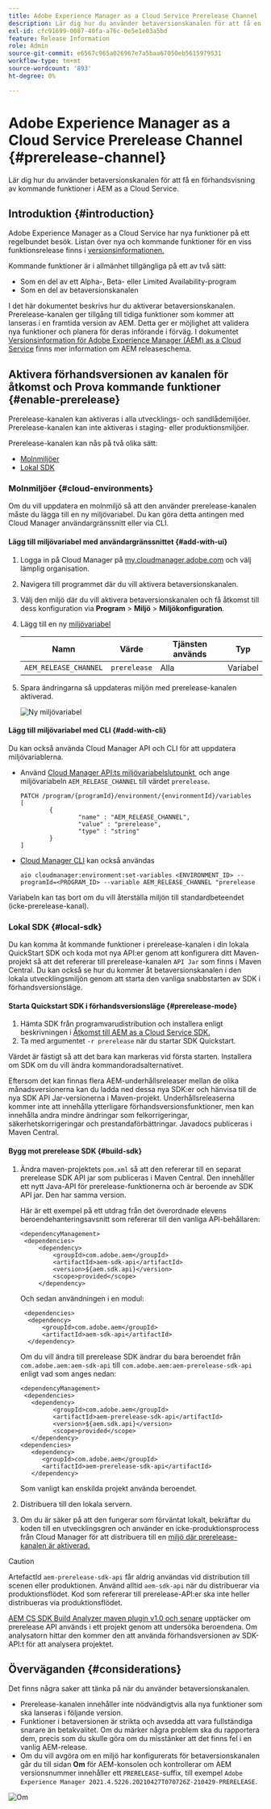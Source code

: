 ```yaml
---
title: Adobe Experience Manager as a Cloud Service Prerelease Channel
description: Lär dig hur du använder betaversionskanalen för att få en förhandsvisning av kommande funktioner i AEM as a Cloud Service.
exl-id: cfc91699-0087-40fa-a76c-0e5e1e03a5bd
feature: Release Information
role: Admin
source-git-commit: e6567c965a026967e7a5baa67050eb5615979531
workflow-type: tm+mt
source-wordcount: '893'
ht-degree: 0%

---
```



# Adobe Experience Manager as a Cloud Service Prerelease Channel {#prerelease-channel}

Lär dig hur du använder betaversionskanalen för att få en förhandsvisning av kommande funktioner i AEM as a Cloud Service.

## Introduktion {#introduction}

Adobe Experience Manager as a Cloud Service har nya funktioner på ett regelbundet besök. Listan över nya och kommande funktioner för en viss funktionsrelease finns i [versionsinformationen.](/help/release-notes/release-notes-cloud/release-notes-current.md)

Kommande funktioner är i allmänhet tillgängliga på ett av två sätt:

* Som en del av ett Alpha-, Beta- eller Limited Availability-program
* Som en del av betaversionskanalen

I det här dokumentet beskrivs hur du aktiverar betaversionskanalen. Prerelease-kanalen ger tillgång till tidiga funktioner som kommer att lanseras i en framtida version av AEM. Detta ger er möjlighet att validera nya funktioner och planera för deras införande i förväg. I dokumentet [Versionsinformation för Adobe Experience Manager (AEM) as a Cloud Service](/help/release-notes/home.md) finns mer information om AEM releaseschema.

## Aktivera förhandsversionen av kanalen för åtkomst och Prova kommande funktioner {#enable-prerelease}

Prerelease-kanalen kan aktiveras i alla utvecklings- och sandlådemiljöer. Prerelease-kanalen kan inte aktiveras i staging- eller produktionsmiljöer.

Prerelease-kanalen kan nås på två olika sätt:

* [Molnmiljöer](#cloud-environments)
* [Lokal SDK](#local-sdk)

### Molnmiljöer {#cloud-environments}

Om du vill uppdatera en molnmiljö så att den använder prerelease-kanalen måste du lägga till en ny miljövariabel. Du kan göra detta antingen med Cloud Manager användargränssnitt eller via CLI.

#### Lägg till miljövariabel med användargränssnittet {#add-with-ui}

1. Logga in på Cloud Manager på [my.cloudmanager.adobe.com](https://my.cloudmanager.adobe.com/) och välj lämplig organisation.

1. Navigera till programmet där du vill aktivera betaversionskanalen.

1. Välj den miljö där du vill aktivera betaversionskanalen och få åtkomst till dess konfiguration via **Program** > **Miljö** > **Miljökonfiguration**.

1. Lägg till en ny [miljövariabel](/help/implementing/cloud-manager/environment-variables.md)

   | Namn | Värde | Tjänsten används | Typ |
   |------|-------|-----------------|------|
   | `AEM_RELEASE_CHANNEL` | `prerelease` | Alla | Variabel |

1. Spara ändringarna så uppdateras miljön med prerelease-kanalen aktiverad.

   ![Ny miljövariabel](assets/env-configuration-prerelease.png)

#### Lägg till miljövariabel med CLI {#add-with-cli}

Du kan också använda Cloud Manager API och CLI för att uppdatera miljövariablerna.

* Använd [Cloud Manager API:ts miljövariabelslutpunkt &#x200B;](https://developer.adobe.com/experience-cloud/cloud-manager/reference/api/#operation/patchEnvironmentVariables) och ange miljövariabeln `AEM_RELEASE_CHANNEL` till värdet `prerelease`.

  ```text
  PATCH /program/{programId}/environment/{environmentId}/variables
  [
          {
                  "name" : "AEM_RELEASE_CHANNEL",
                  "value" : "prerelease",
                  "type" : "string"
          }
  ]
  ```

* [Cloud Manager CLI](https://github.com/adobe/aio-cli-plugin-cloudmanager#aio-cloudmanagerset-environment-variables-environmentid) kan också användas

  ```shell
  aio cloudmanager:environment:set-variables <ENVIRONMENT_ID> --programId=<PROGRAM_ID> --variable AEM_RELEASE_CHANNEL "prerelease
  ```

Variabeln kan tas bort om du vill återställa miljön till standardbeteendet (icke-prerelease-kanal).

### Lokal SDK {#local-sdk}

Du kan komma åt kommande funktioner i prerelease-kanalen i din lokala QuickStart SDK och koda mot nya API:er genom att konfigurera ditt Maven-projekt så att det refererar till prerelease-kanalen `API Jar` som finns i Maven Central. Du kan också se hur du kommer åt betaversionskanalen i den lokala utvecklingsmiljön genom att starta den vanliga snabbstarten av SDK i förhandsversionsläge.

#### Starta Quickstart SDK i förhandsversionsläge {#prerelease-mode}

1. Hämta SDK från programvarudistribution och installera enligt beskrivningen i [Åtkomst till AEM as a Cloud Service SDK.](/help/implementing/developing/introduction/aem-as-a-cloud-service-sdk.md)
1. Ta med argumentet `-r prerelease` när du startar SDK Quickstart.

Värdet är fästigt så att det bara kan markeras vid första starten. Installera om SDK om du vill ändra kommandoradsalternativet.

Eftersom det kan finnas flera AEM-underhållsreleaser mellan de olika månadsversionerna kan du ladda ned dessa nya SDK:er och hänvisa till de nya SDK API Jar-versionerna i Maven-projekt. Underhållsreleaserna kommer inte att innehålla ytterligare förhandsversionsfunktioner, men kan innehålla andra mindre ändringar som felkorrigeringar, säkerhetskorrigeringar och prestandaförbättringar.
Javadocs publiceras i Maven Central.

#### Bygg mot prerelease SDK {#build-sdk}

1. Ändra maven-projektets `pom.xml` så att den refererar till en separat prerelease SDK API jar som publiceras i Maven Central. Den innehåller ett nytt Java-API för prerelease-funktionerna och är beroende av SDK API jar. Den har samma version.

   Här är ett exempel på ett utdrag från det överordnade elevens beroendehanteringsavsnitt som refererar till den vanliga API-behållaren:

   ```
   <dependencyManagement>
    <dependencies>
        <dependency>
            <groupId>com.adobe.aem</groupId>
            <artifactId>aem-sdk-api</artifactId>
            <version>${aem.sdk.api}</version>
            <scope>provided</scope>
        </dependency>
   ```

   Och sedan användningen i en modul:

   ```
    <dependencies>
     <dependency>
         <groupId>com.adobe.aem</groupId>
         <artifactId>aem-sdk-api</artifactId>
     </dependency>
   ```

   Om du vill ändra till prerelease SDK ändrar du bara beroendet från `com.adobe.aem:aem-sdk-api` till `com.adobe.aem:aem-prerelease-sdk-api` enligt vad som anges nedan:

   ```
   <dependencyManagement>
    <dependencies>
      <dependency>
            <groupId>com.adobe.aem</groupId>
            <artifactId>aem-prerelease-sdk-api</artifactId>
            <version>${aem.sdk.api}</version>
            <scope>provided</scope>
      </dependency>
   <dependencies>
      <dependency>
         <groupId>com.adobe.aem</groupId>
         <artifactId>aem-prerelease-sdk-api</artifactId>
      </dependency>
   ```

   Som vanligt kan enskilda projekt använda beroendet.

1. Distribuera till den lokala servern.

1. Om du är säker på att den fungerar som förväntat lokalt, bekräftar du koden till en utvecklingsgren och använder en icke-produktionsprocess från Cloud Manager för att distribuera till en [miljö där prerelease-kanalen är aktiverad.](#cloud-environments)

>[!CAUTION]
> 
> ArtefactId `aem-prerelease-sdk-api` får aldrig användas vid distribution till scenen eller produktionen. Använd alltid `aem-sdk-api` när du distribuerar via produktionsflödet. Kod som refererar till prerelease-API:er ska inte heller distribueras via produktionsflödet.

[AEM CS SDK Build Analyzer maven plugin v1.0 och senare](https://experienceleague.adobe.com/docs/experience-manager-core-components/using/developing/archetype/build-analyzer-maven-plugin.html?lang=sv-SE#developing) upptäcker om prerelease API används i ett projekt genom att undersöka beroendena. Om analysatorn hittar den kommer den att använda förhandsversionen av SDK-API:t för att analysera projektet.

## Överväganden {#considerations}

Det finns några saker att tänka på när du använder betaversionskanalen.

* Prerelease-kanalen innehåller inte nödvändigtvis alla nya funktioner som ska lanseras i följande version.
* Funktioner i betaversionen är strikta och avsedda att vara fullständiga snarare än betakvalitet. Om du märker några problem ska du rapportera dem, precis som du skulle göra om du misstänker att det finns fel i en vanlig AEM-release.
* Om du vill avgöra om en miljö har konfigurerats för betaversionskanalen går du till sidan **Om** för AEM-konsolen och kontrollerar om AEM versionsnummer innehåller ett `PRERELEASE`-suffix, till exempel `Adobe Experience Manager 2021.4.5226.20210427T070726Z-210429-PRERELEASE`.

![Om](/help/release-notes/assets/about.png)
